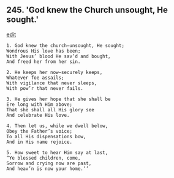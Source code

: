
## 245.  'God knew the Church  unsought, He sought.'
[edit](https://docs.google.com/document/d/1nwb8gDlrtw7c9q8KT5u%2DPsEMe2c_JLtZ/edit?mode=html)



    1. God knew the church—unsought, He sought;
    Wondrous His love has been;
    With Jesus’ blood He sav’d and bought,
    And freed her from her sin.

    2. He keeps her now—securely keeps,
    Whatever foe assails;
    With vigilance that never sleeps,
    With pow’r that never fails.

    3. He gives her hope that she shall be
    Ere long with Him above;
    That she shall all His glory see 
    And celebrate His love.

    4. Then let us, while we dwell below,
    Obey the Father’s voice;
    To all His dispensations bow,
    And in His name rejoice.

    5. How sweet to hear Him say at last,
    “Ye blessed children, come,
    Sorrow and crying now are past,
    And heav’n is now your home.’’
